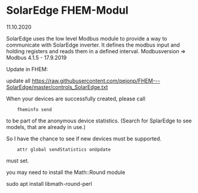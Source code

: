 # SolarEdge FHEM-Modul

11.10.2020 

SolarEdge uses the low level Modbus module to provide a way to communicate with SolarEdge inverter.
It defines the modbus input and holding registers and reads them in a defined interval.
Modbusversion => Modbus 4.1.5 - 17.9.2019

Update in FHEM:

update all https://raw.githubusercontent.com/pejonp/FHEM---SolarEdge/master/controls_SolarEdge.txt


When your devices are successfully created, please call

		fheminfo send

to be part of the anonymous device statistics. (Search for SplarEdge to see models, that are already in use.)

So I have the chance to see if new devices must be supported.

		attr global sendStatistics onUpdate

must set.

you may need to install the Math::Round module

 sudo apt install libmath-round-perl
